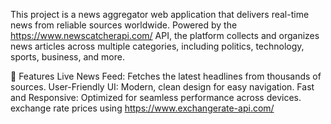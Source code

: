 This project is a news aggregator web application that delivers real-time news from reliable sources worldwide. Powered by the https://www.newscatcherapi.com/ API, the platform collects and organizes news articles across multiple categories, including politics, technology, sports, business, and more.

🚀 Features
Live News Feed: Fetches the latest headlines from thousands of sources.
User-Friendly UI: Modern, clean design for easy navigation.
Fast and Responsive: Optimized for seamless performance across devices.
exchange rate prices using https://www.exchangerate-api.com/
